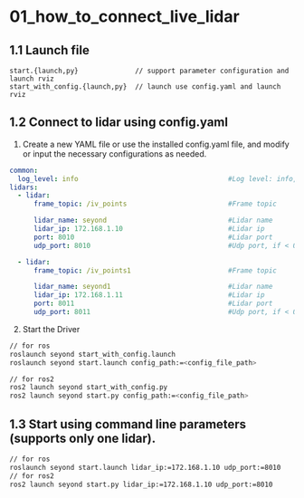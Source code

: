 # 01_how_to_connect_live_lidar

## 1.1 Launch file

```
start.{launch,py}              // support parameter configuration and launch rviz
start_with_config.{launch,py}  // launch use config.yaml and launch rviz
```

## 1.2 Connect to lidar using config.yaml

1. Create a new YAML file or use the installed config.yaml file, and modify or input the necessary configurations as needed.

```yaml
common:
  log_level: info                                     #Log level: info, warn, error
lidars:
  - lidar:
      frame_topic: /iv_points                         #Frame topic

      lidar_name: seyond                              #Lidar name
      lidar_ip: 172.168.1.10                          #Lidar ip
      port: 8010                                      #Lidar port
      udp_port: 8010                                  #Udp port, if < 0, use tcp

  - lidar:
      frame_topic: /iv_points1                        #Frame topic

      lidar_name: seyond1                             #Lidar name
      lidar_ip: 172.168.1.11                          #Lidar ip
      port: 8011                                      #Lidar port
      udp_port: 8011                                  #Udp port, if < 0, use tcp
```

2. Start the Driver

```bash
// for ros
roslaunch seyond start_with_config.launch
roslaunch seyond start.launch config_path:=<config_file_path>

// for ros2
ros2 launch seyond start_with_config.py
ros2 launch seyond start.py config_path:=<config_file_path>
```

## 1.3 Start using command line parameters (supports only one lidar).

```bash
// for ros
roslaunch seyond start.launch lidar_ip:=172.168.1.10 udp_port:=8010
// for ros2
ros2 launch seyond start.py lidar_ip:=172.168.1.10 udp_port:=8010
```
